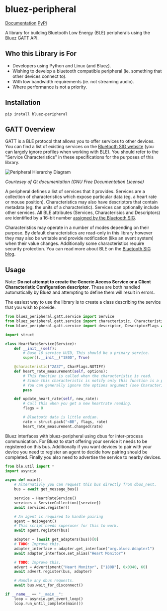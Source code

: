 # bluez-peripheral

[Documentation](https://bluez-peripheral.readthedocs.io/en/latest/)
[PyPi](https://pypi.org/project/bluez-peripheral/)

A library for building Bluetooth Low Energy (BLE) peripherals using the Bluez GATT API.

## Who this Library is For

- Developers using Python and Linux (and Bluez).
- Wishing to develop a bluetooth compatible peripheral (ie. something that other devices connect to).
- With low bandwidth requirements (ie. not streaming audio).
- Where performance is not a priority.

## Installation

`pip install bluez-peripheral`

## GATT Overview

GATT is a BLE protocol that allows you to offer services to other devices. 
You can find a list of existing services on the [Bluetooth SIG website](https://www.bluetooth.com/specifications/specs/) (you can largely ignore profiles when working with BLE). You should refer to the "Service Characteristics" in these specifications for the purposes of this library.

![Peripheral Hierarchy Diagram](https://doc.qt.io/qt-5/images/peripheral-structure.png)

*Courtesey of Qt documentation (GNU Free Documentation License)*

A peripheral defines a list of services that it provides. Services are a collection of characteristics which expose particular data (eg. a heart rate or mouse position). Characteristics may also have descriptors that contain metadata (eg. the units of a characteristic). Services can optionally include other services. All BLE attributes (Services, Characterisics and Descriptors) are identified by a 16-bit number [assigned by the Bluetooth SIG](https://www.bluetooth.com/specifications/assigned-numbers/).

Characteristics may operate in a number of modes depending on their purpose. By default characteristics are read-only in this library however they may also be writable and provide notification (like an event system) when their value changes. Additionally some characteristics require security protection. You can read more about BLE on the [Bluetooth SIG blog](https://www.bluetooth.com/blog/a-developers-guide-to-bluetooth/).

## Usage

Note: **Do not attempt to create the Generic Access Service or a Client Characteristic Configuration descriptor**. These are both handled automatically by Bluez and attempting to define them will result in errors.

The easiest way to use the library is to create a class describing the service that you wish to provide.
```python
from bluez_peripheral.gatt.service import Service
from bluez_peripheral.gatt.service import characteristic, CharacteristicFlags as CharFlags
from bluez_peripheral.gatt.service import descriptor, DescriptorFlags as DescFlags

import struct

class HeartRateService(Service):
    def __init__(self):
        # Base 16 service UUID, This should be a primary service.
        super().__init__("180D", True)

    @characteristic("2A37", CharFlags.NOTIFY)
    def heart_rate_measurement(self, options):
        # This function is called when the characteristic is read.
        # Since this characteristic is notify only this function is a placeholder.
        # You can generally ignore the options argument (see CharacteristicReadOptions).
        pass

    def update_heart_rate(self, new_rate):
        # Call this when you get a new heartrate reading.
        flags = 0

        # Bluetooth data is little endian.
        rate = struct.pack("<BB", flags, rate)
        heart_rate_measurement.changed(rate)

```
Bluez interfaces with bluez-peripheral using dbus for inter-process communication. For Bluez to start offering your service it needs to be registered on this bus. Additionally if you want devices to pair with your device you need to register an agent to decide how pairing should be completed. Finally you also need to advertise the service to nearby devices.
```python
from ble.util import *
import asyncio

async def main():
    # Alternativly you can request this bus directly from dbus_next.
    bus = await get_message_bus()

    service = HeartRateService()
    services = ServiceCollection([service])
    await services.register()

    # An agent is required to handle pairing 
    agent = NoIoAgent()
    # This script needs superuser for this to work.
    await agent.register(bus)

    adapter = (await get_adapters(bus))[0]
    # TODO: Improve this.
    adapter_interface = adapter.get_interface("org.bluez.Adapter1")
    await adapter_interface.set_alias("Heart Monitor")

    # TODO: Improve this.
    advert = Advertisment("Heart Monitor", ["180D"], 0x0340, 60)
    await advert.register(bus, adapter)

    # Handle any dbus requests.
    await bus.wait_for_disconnect()

if __name__ == "__main__":
    loop = asyncio.get_event_loop()
    loop.run_until_complete(main())
``` 

